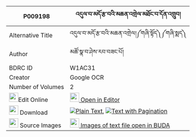 |P009198|འདུལ་བ་མདོ་རྩ་བའི་མཆན་འགྲེལ་མཐོང་བ་དོན་འགྲུབ། 
| --- | --- 
|Alternative Title |འདུལ་བ་མདོ་རྩ་བའི་མཆན་འགྲེལ།༼གཞི་སྟོད༽༼གཞི་སྨད༽
|Author| མཚོ་སྣ་བ་ཤེས་རབ་བཟང་པོ།
|BDRC ID | W1AC31
|Creator | Google OCR
|Number of Volumes| 2
|<img width="25" src="https://img.icons8.com/color/25/000000/edit-property.png">Edit Online| [<img width="25" src="https://avatars.githubusercontent.com/u/45091458?s=200&v=4"> Open in Editor](http://editor.openpecha.org/P009198)
|<img width="25" src="https://img.icons8.com/fluent/48/000000/download-2.png"/>  Download | [![](https://img.icons8.com/color/20/000000/txt.png)Plain Text](https://github.com/Openpecha/P009198/releases/download/v2/dulwa_do_tsawa_i_chendrel_tong_plain_P009198.zip), [![](https://img.icons8.com/color/20/000000/txt.png)Text with Pagination](https://github.com/Openpecha/P009198/releases/download/v2/dulwa_do_tsawa_i_chendrel_tong_pages_P009198.zip)
|<img width="25" src="https://img.icons8.com/plasticine/100/000000/pictures-folder.png"/>  Source Images | [<img width="25" src="https://library.bdrc.io/icons/BUDA-small.svg"> Images of text file open in BUDA](https://library.bdrc.io/show/bdr:W1AC31)